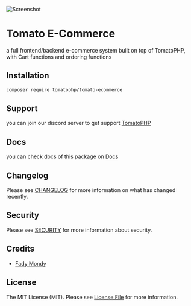 ![Screenshot](https://github.com/tomatophp/tomato-ecommerce/blob/master/art/screenshot.png)

# Tomato E-Commerce

a full frontend/backend e-commerce system built on top of TomatoPHP, with Cart functions and ordering functions

## Installation

```bash
composer require tomatophp/tomato-ecommerce
```

## Support

you can join our discord server to get support [TomatoPHP](https://discord.gg/VZc8nBJ3ZU)

## Docs

you can check docs of this package on [Docs](https://docs.tomatophp.com/plugins/tomato-ecommerce)

## Changelog

Please see [CHANGELOG](CHANGELOG.md) for more information on what has changed recently.

## Security

Please see [SECURITY](SECURITY.md) for more information about security.

## Credits

- [Fady Mondy](mailto:info@3x1.io)

## License

The MIT License (MIT). Please see [License File](LICENSE.md) for more information.

